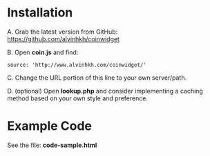 Installation
==============
A. Grab the latest version from GitHub: https://github.com/alvinhkh/coinwidget

B. Open **coin.js** and find:

	source: 'http://www.alvinhkh.com/coinwidget/'

C. Change the URL portion of this line to your own server/path.

D. (optional) Open **lookup.php** and consider implementing a caching method based on your own style and preference.


Example Code
==============

See the file: **code-sample.html**